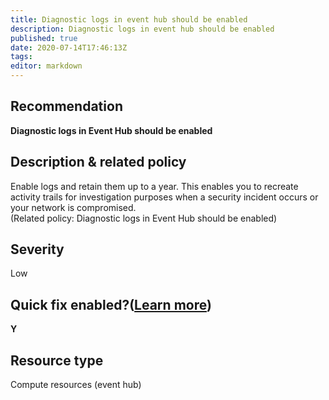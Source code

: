 ```yaml
---
title: Diagnostic logs in event hub should be enabled
description: Diagnostic logs in event hub should be enabled
published: true
date: 2020-07-14T17:46:13Z
tags:
editor: markdown
---
```


## Recommendation
**Diagnostic logs in Event Hub should be enabled**

## Description & related policy
Enable logs and retain them up to a year. This enables you to recreate activity trails for investigation purposes when a security incident occurs or your network is compromised.<br>(Related policy: Diagnostic logs in Event Hub should be enabled)

## Severity
Low

## Quick fix enabled?([Learn more](https://docs.microsoft.com/azure/security-center/security-center-remediate-recommendations#recommendations-with-quick-fix-remediation))
**Y**

## Resource type
Compute resources (event hub)




